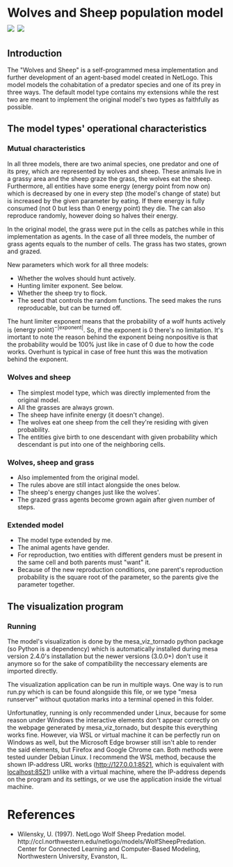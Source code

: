 <h1>Wolves and Sheep population model<br>
<img src="/local/custom/wolfsheep/pics/wolf.png"> <img src="/local/custom/wolfsheep/pics/fsheep.png"></h1>

<h2>Introduction</h2>
The "Wolves and Sheep" is a self-programmed mesa implementation and further development of an agent-based model created in NetLogo.
This model models the cohabitation of a predator species and one of its prey in three ways.
The default model type contains my extensions while the rest two are meant to implement the original model's two types as faithfully as possible.

<h2>The model types' operational characteristics</h2>
<h3>Mutual characteristics</h3>
In all three models, there are two animal species, one predator and one of its prey, which are represented by wolves and sheep.
These animals live in a grassy area and the sheep graze the grass, the wolves eat the sheep.
Furthermore, all entities have some energy (energy point from now on) which is decreased by one in every step (the model's change of state) but is increased by the given parameter by eating. If there energy is fully consumed (not 0 but less than 0 energy point) they die. The can also reproduce randomly, however doing so halves their energy.

In the original model, the grass were put in the cells as patches while in this implementation as agents. In the case of all three models, the number of grass agents equals to the number of cells. The grass has two states, grown and grazed.

New parameters which work for all three models:

<ul>
<li>Whether the wolves should hunt actively.</li>
<li>Hunting limiter exponent. See below.</li>
<li>Whether the sheep try to flock.</li>
<li>The seed that controls the random functions. The seed makes the runs reproducable, but can be turned off.</li>
</ul>

The hunt limiter exponent means that the probability of a wolf hunts actively is $\text{(energy point)}^{-|\text{exponent}|}$.
So, if the exponent is 0 there's no limitation. It's imortant to note the reason behind the exponent being nonpositive is that the probability would be 100% just like in case of 0 due to how the code works. Overhunt is typical in case of free hunt this was the motivation behind the exponent.

<h3>Wolves and sheep</h3>
<ul>
<li>The simplest model type, which was directly implemented from the original model.</li>
<li>All the grasses are always grown.</li>
<li>The sheep have infinite energy (it doesn't change).</li>
<li>The wolves eat one sheep from the cell they're residing with given probability.</li>
<li>The entities give birth to one descendant with given probability which descendant is put into one of the neighboring cells.</li>
</ul>

<h3>Wolves, sheep and grass</h3>
<ul>
<li>Also implemented from the original model.</li>
<li>The rules above are still intact alongside the ones below.</li>
<li>The sheep's energy changes just like the wolves'.</li>
<li>The grazed grass agents become grown again after given number of steps.</li>
</ul>

<h3>Extended model</h3>
<ul>
<li>The model type extended by me.</li>
<li>The animal agents have gender.</li>
<li>For reproduction, two entities with different genders must be present in the same cell and both parents must "want" it.</li>
<li>Because of the new reproduction conditions, one parent's reproduction probability is the square root of the parameter, so the parents give the parameter together.</li>
</ul>

<h2>The visualization program</h2>
<h3>Running</h3>
The model's visualization is done by the mesa_viz_tornado python package (so Python is a dependency) which is automatically installed during mesa version 2.4.0's installation but the newer versions (3.0.0+) don't use it anymore so for the sake of compatibility the neccessary elements are imported directly. 

The visualization application can be run in multiple ways. One way is to run run.py which is can be found alongside this file, or we type "mesa runserver" without quotation marks into a terminal opened in this folder.

Unfortunatley, running is only recommended under Linux, because for some reason under Windows the interactive elements don't appear correctly on the webpage generated by mesa_viz_tornado, but despite this everything works fine. However, via WSL or virtual machine it can be perfectly run on Windows as well, but the Microsoft Edge browser still isn't able to render the said elements, but Firefox and Google Chrome can. Both methods were tested uunder Debian Linux. I recommend the WSL method, because the shown IP-address URL works (http://127.0.0.1:8521, which is equivalent with <a href=http://localhost:8521>localhost:8521</a>) unlike with a virtual machine, where the IP-address depends on the program and its settings, or we use the application inside the virtual machine.

<h1>References</h1>
<ul>
<li>Wilensky, U. (1997). NetLogo Wolf Sheep Predation model. http://ccl.northwestern.edu/netlogo/models/WolfSheepPredation. Center for Connected Learning and Computer-Based Modeling, Northwestern University, Evanston, IL.</li>
</ul>
